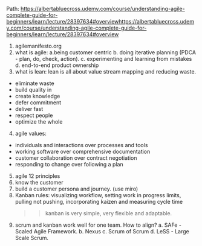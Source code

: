 Path: https://albertabluecross.udemy.com/course/understanding-agile-complete-guide-for-beginners/learn/lecture/28397634#overviewhttps://albertabluecross.udemy.com/course/understanding-agile-complete-guide-for-beginners/learn/lecture/28397634#overview

1. agilemanifesto.org
2. what is agile: a.being customer centric b. doing iterative planning (PDCA - plan, do, check, action). c. experimenting and learning from mistakes d. end-to-end product ownership
3. what is lean: lean is all about value stream mapping and reducing waste.

- eliminate waste
- build quality in
- create knowledge
- defer commitment
- deliver fast
- respect people
- optimize the whole

4. agile values:

- individuals and interactions over processes and tools
- working software over comprehensive documentation
- customer collaboration over contract negotiation
- responding to change over following a plan

5. agile 12 principles
6. know the customer
7. build a customer persona and journey. (use miro)
8. Kanban rules: visualizing workflow, setting work in progress limits, pulling not pushing, incorporating kaizen and measuring cycle time
   > > kanban is very simple, very flexible and adaptable.
9. scrum and kanban work well for one team. How to align? a. SAFe - Scaled Agile Framework. b. Nexus c. Scrum of Scrum d. LeSS - Large Scale Scrum.
